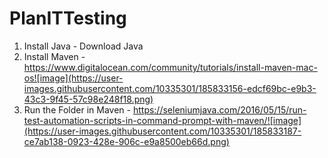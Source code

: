 # PlanITTesting

1. Install Java - Download Java
2. Install Maven - https://www.digitalocean.com/community/tutorials/install-maven-mac-os![image](https://user-images.githubusercontent.com/10335301/185833156-edcf69bc-e9b3-43c3-9f45-57c98e248f18.png)
3. Run the Folder in Maven - https://seleniumjava.com/2016/05/15/run-test-automation-scripts-in-command-prompt-with-maven/![image](https://user-images.githubusercontent.com/10335301/185833187-ce7ab138-0923-428e-906c-e9a8500eb66d.png)
